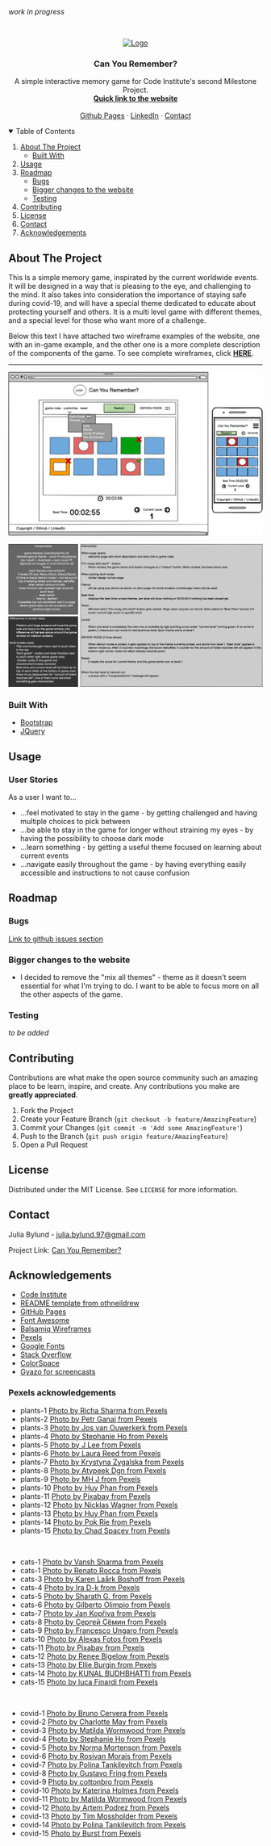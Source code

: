 <!-- PROJECT LOGO -->
*work in progress*

<br />
<p align="center">
  <a href="#">
    <img src="images/logo.png" alt="Logo" width="80" height="80">
  </a>

  <h3 align="center">Can You Remember?</h3>

  <p align="center">
    A simple interactive memory game for Code Institute's second Milestone Project.
    <br />
    <a href="https://juliabyl.github.io/can-you-remember/"><strong>Quick link to the website</strong></a>
    <br />
    <br />
    <a href="https://github.com/JuliaByl">Github Pages</a>
    ·
    <a href="#">LinkedIn</a>
    ·
    <a href="#contact">Contact</a>
  </p>
</p>



<!-- TABLE OF CONTENTS -->
<details open="open">
  <summary>Table of Contents</summary>
  <ol>
    <li>
      <a href="#about-the-project">About The Project</a>
      <ul>
        <li><a href="#built-with">Built With</a></li>
      </ul>
    </li>
    <li><a href="#usage">Usage</a></li>
    <li>
        <a href="#roadmap">Roadmap</a>
        <ul>
            <li><a href="#bugs">Bugs</a></li>
            <li><a href="#bigger-changes-to-the-website">Bigger changes to the website</a></li>
            <li><a href="#testing">Testing</a></li>
        </ul>
    </li>
    <li><a href="#contributing">Contributing</a></li>
    <li><a href="#license">License</a></li>
    <li><a href="#contact">Contact</a></li>
    <li><a href="#acknowledgements">Acknowledgements</a></li>
  </ol>
</details>



<!-- ABOUT THE PROJECT -->
## About The Project



This Is a simple memory game, inspirated by the current worldwide events. It will be designed in a way that is pleasing to the eye, and challenging to the mind. It also takes into consideration the importance of staying safe during covid-19, and will have a special theme dedicated to educate about protecting yourself and others. It is a multi level game with different themes, and a special level for those who want more of a challenge. 

Below this text I have attached two wireframe examples of the website, one with an in-game example, and the other one is a more complete description of the components of the game. 
To see complete wireframes, click [**HERE**](images/wireframes/complete-wireframes.png).
<hr>

<!-- HERO IMAGE / EXAMPLE WIREFRAME -->
![example image of game](images/wireframes/wireframe-example.png)

![components and interactivity examples](images/wireframes/wireframe-text.png)


### Built With

* [Bootstrap](https://getbootstrap.com)
* [JQuery](https://jquery.com)



<!-- USAGE EXAMPLES -->
## Usage

### User Stories

As a user I want to...

* ...feel motivated to stay in the game - by getting challenged and having multiple choices to pick between
* ...be able to stay in the game for longer without straining my eyes - by having the possibility to choose dark mode
* ...learn something - by getting a useful theme focused on learning about current events
* ...navigate easily throughout the game - by having everything easily accessible and instructions to not cause confusion



<!-- ROADMAP -->
## Roadmap


### Bugs

[Link to github issues section](https://github.com/JuliaByl/can-you-remember/issues)

### Bigger changes to the website
* I decided to remove the "mix all themes" - theme as it doesn't seem essential for what I'm trying to do. I want to be able to focus more on all the other aspects of the game.

### Testing
*to be added*

<!-- CONTRIBUTING -->
## Contributing

Contributions are what make the open source community such an amazing place to be learn, inspire, and create. Any contributions you make are **greatly appreciated**.

1. Fork the Project
2. Create your Feature Branch (`git checkout -b feature/AmazingFeature`)
3. Commit your Changes (`git commit -m 'Add some AmazingFeature'`)
4. Push to the Branch (`git push origin feature/AmazingFeature`)
5. Open a Pull Request



<!-- LICENSE -->
## License

Distributed under the MIT License. See `LICENSE` for more information.



<!-- CONTACT -->
## Contact

Julia Bylund - julia.bylund.97@gmail.com

Project Link: [Can You Remember?](https://github.com/JuliaByl/can-you-remember)



<!-- ACKNOWLEDGEMENTS -->
## Acknowledgements
* [Code Institute](https://codeinstitute.net/)
* [README template from othneildrew](https://github.com/othneildrew/Best-README-Template)
* [GitHub Pages](https://pages.github.com)
* [Font Awesome](https://fontawesome.com)
* [Balsamiq Wireframes](https://balsamiq.com/)
* [Pexels](https://www.pexels.com/)
* [Google Fonts](https://fonts.google.com/)
* [Stack Overflow](https://stackoverflow.com/)
* [ColorSpace](https://mycolor.space/)
* [Gyazo for screencasts](https://gyazo.com/)

### Pexels acknowledgements
* plants-1 [Photo by Richa Sharma from Pexels](https://www.pexels.com/photo/morning-dew-on-leaf-of-tinospora-cordifolia-plant-4439974/)
* plants-2 [Photo by Petr Ganaj from Pexels](https://www.pexels.com/photo/green-leaf-plant-in-close-up-photography-4117243/)
* plants-3 [Photo by Jos van Ouwerkerk from Pexels](https://www.pexels.com/photo/bed-of-assorted-color-flowers-1075960/)
* plants-4 [Photo by Stephanie Ho from Pexels](https://www.pexels.com/photo/green-leafy-plant-potted-on-clay-pot-993626/)
* plants-5 [Photo by J Lee from Pexels](https://www.pexels.com/photo/gentle-pink-flowers-of-blooming-tree-6843678/)
* plants-6 [Photo by Laura Reed from Pexels](https://www.pexels.com/photo/close-up-photo-of-purple-flower-3706363/)
* plants-7 [Photo by Krystyna Zygalska from Pexels](https://www.pexels.com/photo/white-daisy-flower-field-during-golden-hour-1662242/)
* plants-8 [Photo by Atypeek Dgn from Pexels](https://www.pexels.com/photo/green-plant-with-spiky-needles-5665699/)
* plants-9 [Photo by MH J from Pexels](https://www.pexels.com/photo/prickly-cactus-plants-in-small-pots-placed-on-table-5720724/)
* plants-10 [Photo by Huy Phan from Pexels](https://www.pexels.com/photo/green-leaf-plant-in-close-up-photography-4484186/)
* plants-11 [Photo by Pixabay from Pexels](https://www.pexels.com/photo/beautiful-bloom-blooming-blossom-355279/)
* plants-12 [Photo by Nicklas Wagner from Pexels](https://www.pexels.com/photo/flowers-summer-purple-garden-7932776/)
* plants-13 [Photo by Huy Phan from Pexels](https://www.pexels.com/photo/photo-of-houseplants-4484184/)
* plants-14 [Photo by Pok Rie from Pexels](https://www.pexels.com/photo/selective-focus-photography-of-pink-and-white-straw-daisy-flower-130574/)
* plants-15 [Photo by Chad Spacey from Pexels](https://www.pexels.com/photo/close-up-photography-of-sunflower-1021947/)

<br>

* cats-1 [Photo by Vansh Sharma from Pexels](https://www.pexels.com/photo/brown-tiger-lying-on-green-grass-7230493/)
* cats-1 [Photo by Renato Rocca from Pexels](https://www.pexels.com/photo/animal-pet-cute-grey-6729951/)
* cats-3 [Photo by Karen Laårk Boshoff from Pexels](https://www.pexels.com/photo/animal-pet-cute-fur-6441474/)
* cats-4 [Photo by Ira D-k from Pexels](https://www.pexels.com/photo/bed-animal-pet-cute-7728229/)
* cats-5 [Photo by Sharath G. from Pexels](https://www.pexels.com/photo/animal-big-fur-portrait-6335058/)
* cats-6 [Photo by Gilberto Olimpio from Pexels](https://www.pexels.com/photo/street-animal-pet-cute-7329817/)
* cats-7 [Photo by Jan Kopřiva from Pexels](https://www.pexels.com/photo/animal-pet-cute-fur-6638266/)
* cats-8 [Photo by Сергей Сёмин from Pexels](https://www.pexels.com/photo/animal-pet-cute-fur-6133175/)
* cats-9 [Photo by Francesco Ungaro from Pexels](https://www.pexels.com/photo/white-and-brown-cat-covered-with-red-blanket-7211201/)
* cats-10 [Photo by Alexas Fotos from Pexels](https://www.pexels.com/photo/orange-cat-on-focus-photography-2173872/)
* cats-11 [Photo by Pixabay from Pexels](https://www.pexels.com/photo/silver-tabby-cat-lying-on-green-grass-160722/)
* cats-12 [Photo by Renee Bigelow from Pexels](https://www.pexels.com/photo/macro-photo-of-brown-tabby-cat-51439/)
* cats-13 [Photo by Ellie Burgin from Pexels](https://www.pexels.com/photo/cute-cat-on-grassy-ground-4612722/)
* cats-14 [Photo by KUNAL BUDHBHATTI from Pexels](https://www.pexels.com/photo/big-zoo-tiger-cat-6269812/)
* cats-15 [Photo by luca Finardi from Pexels](https://www.pexels.com/photo/animal-pet-cute-fur-7319488/)

<br>

* covid-1 [Photo by Bruno Cervera from Pexels](https://www.pexels.com/photo/black-and-brown-desk-globe-3994840/)
* covid-2 [Photo by Charlotte May from Pexels](https://www.pexels.com/photo/crop-faceless-diverse-women-wiping-hands-with-sanitizer-in-park-5965833/)
* covid-3 [Photo by Matilda Wormwood from Pexels](https://www.pexels.com/photo/person-holding-black-remote-control-4098580/)
* covid-4 [Photo by Stephanie Ho from Pexels](https://www.pexels.com/photo/person-holding-paint-roller-while-painting-the-wall-994164/)
* covid-5 [Photo by Norma Mortenson from Pexels](https://www.pexels.com/photo/person-paying-for-food-delivery-with-a-credit-card-4393532/)
* covid-6 [Photo by Rosivan Morais from Pexels](https://www.pexels.com/photo/city-road-man-couple-5965907/)
* covid-7 [Photo by Polina Tankilevitch from Pexels](https://www.pexels.com/photo/person-holding-thermometer-3873188/)
* covid-8 [Photo by Gustavo Fring from Pexels](https://www.pexels.com/photo/photo-of-man-and-woman-doing-elbow-bump-4148838/)
* covid-9 [Photo by cottonbro from Pexels](https://www.pexels.com/photo/man-in-white-crew-neck-t-shirt-holding-stay-at-home-sign-3952233/)
* covid-10 [Photo by Katerina Holmes from Pexels](https://www.pexels.com/photo/ethnic-girl-having-video-chat-with-teacher-online-on-laptop-5905709/)
* covid-11 [Photo by Matilda Wormwood from Pexels](https://www.pexels.com/photo/close-up-photo-of-person-cleaning-the-table-4099467/)
* covid-12 [Photo by Artem Podrez from Pexels](https://www.pexels.com/photo/a-close-up-view-of-a-covid-19-vaccine-vial-on-blue-background-5878503/)
* covid-13 [Photo by Tim Mossholder from Pexels](https://www.pexels.com/photo/yellow-and-black-caution-wet-floor-sign-4515086/)
* covid-14 [Photo by Polina Tankilevitch from Pexels](https://www.pexels.com/photo/woman-wearing-face-mask-3873196/)
* covid-15 [Photo by Burst from Pexels](https://www.pexels.com/photo/person-washing-his-hand-545014/)